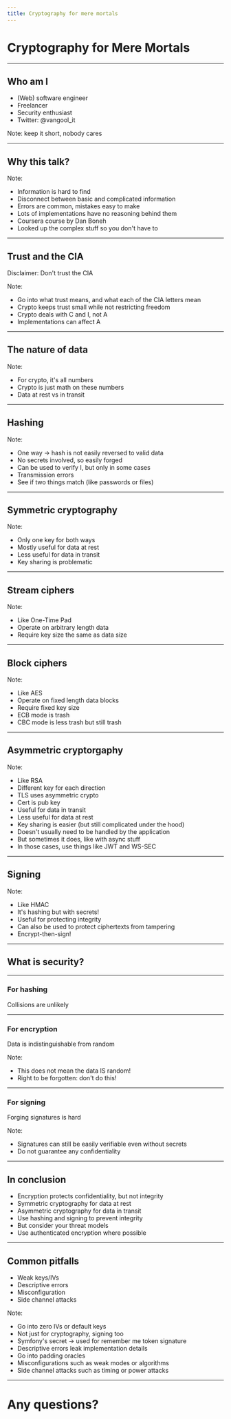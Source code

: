 ```yaml
---
title: Cryptography for mere mortals
---
```


# Cryptography for Mere Mortals

---

## Who am I

* (Web) software engineer
* Freelancer
* Security enthusiast
* Twitter: @vangool_it

Note:
keep it short, nobody cares

---

## Why this talk?

Note: 
* Information is hard to find
* Disconnect between basic and complicated information
* Errors are common, mistakes easy to make
* Lots of implementations have no reasoning behind them
* Coursera course by Dan Boneh
* Looked up the complex stuff so you don't have to

---

## Trust and the CIA

Disclaimer: Don't trust the CIA

Note: 
* Go into what trust means, and what each of the CIA letters mean
* Crypto keeps trust small while not restricting freedom
* Crypto deals with C and I, not A
* Implementations can affect A

---

## The nature of data

Note: 
* For crypto, it's all numbers
* Crypto is just math on these numbers
* Data at rest vs in transit

---

## Hashing

Note:
* One way -> hash is not easily reversed to valid data
* No secrets involved, so easily forged
* Can be used to verify I, but only in some cases
 * Transmission errors
 * See if two things match (like passwords or files)

---

## Symmetric cryptography

Note:
* Only one key for both ways
* Mostly useful for data at rest
* Less useful for data in transit
* Key sharing is problematic

----

## Stream ciphers

Note:
* Like One-Time Pad
* Operate on arbitrary length data
* Require key size the same as data size

----

## Block ciphers

Note:
* Like AES
* Operate on fixed length data blocks
* Require fixed key size
* ECB mode is trash
* CBC mode is less trash but still trash

---

## Asymmetric cryptorgaphy

Note:
* Like RSA
* Different key for each direction
* TLS uses asymmetric crypto
 * Cert is pub key
* Useful for data in transit
* Less useful for data at rest
* Key sharing is easier (but still complicated under the hood)
* Doesn't usually need to be handled by the application
 * But sometimes it does, like with async stuff
 * In those cases, use things like JWT and WS-SEC

---

## Signing

Note:
* Like HMAC
* It's hashing but with secrets!
* Useful for protecting integrity
* Can also be used to protect ciphertexts from tampering
* Encrypt-then-sign!

---

## What is security?

----

### For hashing

Collisions are unlikely

----

### For encryption

Data is indistinguishable from random

Note:
* This does not mean the data IS random!
 * Right to be forgotten: don't do this!

----

### For signing

Forging signatures is hard

Note:
* Signatures can still be easily verifiable even without secrets
* Do not guarantee any confidentiality

---

## In conclusion

* Encryption protects confidentiality, but not integrity
* Symmetric cryptography for data at rest
* Asymmetric cryptography for data in transit
* Use hashing and signing to prevent integrity
 * But consider your threat models
* Use authenticated encryption where possible

---

## Common pitfalls

* Weak keys/IVs
* Descriptive errors
* Misconfiguration
* Side channel attacks

Note:
* Go into zero IVs or default keys
 * Not just for cryptography, signing too
 * Symfony's secret -> used for remember me token signature
* Descriptive errors leak implementation details
 * Go into padding oracles
* Misconfigurations such as weak modes or algorithms
* Side channel attacks such as timing or power attacks

---

# Any questions?
